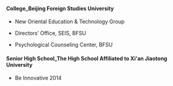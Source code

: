 #### College_Beijing Foreign Studies University

- New Oriental Education & Technology Group
[](pic/.jpg)

- Directors’ Office, SEIS, BFSU

- Psychological Counseling Center, BFSU

#### Senior High School_The High School Affiliated to Xi'an Jiaotong University

- Be Innovative 2014
[](pic/s_s_October-2014.jpg)